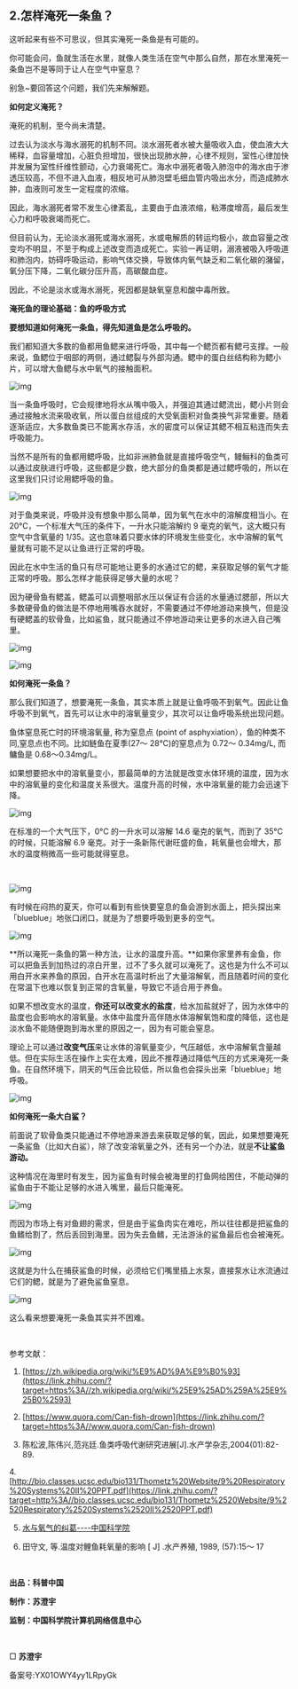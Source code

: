 ## 2.怎样淹死一条鱼？
这听起来有些不可思议，但其实淹死一条鱼是有可能的。


你可能会问，鱼就生活在水里，就像人类生活在空气中那么自然，那在水里淹死一条鱼岂不是等同于让人在空气中窒息？


别急~要回答这个问题，我们先来解解题。


**如何定义淹死？**


淹死的机制，至今尚未清楚。


过去认为淡水与海水溺死的机制不同。淡水溺死者水被大量吸收入血，使血液大大稀释，血容量增加，心脏负担增加，很快出现肺水肿，心律不规则，室性心律加快并发展为室性纤维性颤动，心力衰竭死亡。海水中溺死者吸入肺泡中的海水由于渗透压较高，不但不进入血液，相反地可从肺泡壁毛细血管内吸出水分，而造成肺水肿，血液则可发生一定程度的浓缩。  

  

因此，海水溺死者常不发生心律紊乱，主要由于血液浓缩，粘滞度增高，最后发生心力和呼吸衰竭而死亡。  

  

但目前认为，无论淡水溺死或海水溺死，水或电解质的转运均极小，故血容量之改变均不明显，不至于构成上述改变而造成死亡。实验一再证明，溺液被吸入呼吸道和肺泡内，妨碍呼吸运动，影响气体交换，导致体内氧气缺乏和二氧化碳的潴留，氧分压下降，二氧化碳分压升高，高碳酸血症。


因此，不论是淡水或海水溺死，死因都是缺氧窒息和酸中毒所致。


**淹死鱼的理论基础：鱼的呼吸方式**


**要想知道如何淹死一条鱼，得先知道鱼是怎么呼吸的。**


我们都知道大多数的鱼都用鱼鳃来进行呼吸，其中每一个鳃页都有鳃弓支撑。一般来说，鱼鳃位于咽部的两侧，通过鳃裂与外部沟通。鳃中的蛋白丝结构称为鳃小片，可以增大鱼鳃与水中氧气的接触面积。


![img](https://pic4.zhimg.com/v2-6385c62dec2a80ef9de6d36a2ddcbb0c.webp)

当一条鱼呼吸时，它会规律地将水从嘴中吸入，并强迫其通过鳃流出，鳃小片则会通过接触水流来吸收氧，所以蛋白丝组成的大受氧面积对鱼类换气非常重要。随着逐渐适应，大多数鱼类已不能离水存活，水的密度可以保证其鳃不相互粘连而失去呼吸能力。


当然不是所有的鱼都用鳃呼吸，比如非洲肺鱼就是直接呼吸空气，鳗鲡科的鱼类可以通过皮肤进行呼吸，这些都是少数，绝大部分的鱼类都是通过鳃呼吸的，所以在这里我们只讨论用鳃呼吸的鱼。


![img](https://pic2.zhimg.com/v2-07d61d084921c6baca560a6c014f6b4e.webp)

对于鱼类来说，呼吸并没有想象中那么简单，因为氧气在水中的溶解度相当小。在 20°C，一个标准大气压的条件下，一升水只能溶解约 9 毫克的氧气，这大概只有空气中含氧量的 1/35。这也意味着只要水体的环境发生些变化，水中溶解的氧气量就有可能不足以让鱼进行正常的呼吸。


因此在水中生活的鱼只有尽可能地让更多的水通过它的鳃，来获取足够的氧气才能正常的呼吸。那么怎样才能获得足够大量的水呢？


因为硬骨鱼有鳃盖，鳃盖可以调整咽部水压以保证有合适的水量通过腮部，所以大多数硬骨鱼的做法是不停地用嘴吞水就好，不需要通过不停地游动来换气，但是没有硬鳃盖的软骨鱼，比如鲨鱼，就只能通过不停地游动来让更多的水进入自己嘴里。


![img](https://pic3.zhimg.com/v2-26642d862eecf83d4c816aef5aa1c918.webp)

![img](https://pic3.zhimg.com/v2-815de9de415df7c13f830d7ce55fbf0a.webp)

**如何淹死一条鱼？**


那么我们知道了，想要淹死一条鱼，其实本质上就是让鱼呼吸不到氧气。因此让鱼呼吸不到氧气，首先可以让水中的溶氧量变少，其次可以让鱼呼吸系统出现问题。


鱼体窒息死亡时的环境溶氧量, 称为窒息点 (point of asphyxiation），鱼的种类不同,窒息点也不同。比如鲢鱼在夏季(27～ 28℃)的窒息点为 0.72～ 0.34mg/L, 而鳙鱼是 0.68～0.34mg/L。


如果想要把水中的溶氧量变小，那最简单的方法就是改变水体环境的温度，因为水中的溶氧量的变化和温度关系很大。温度升高的时候，水中溶氧量的能力会迅速下降。


![img](https://pic1.zhimg.com/v2-28022db75b0cdd0bdfd9b342a6c43fd5.webp)

在标准的一个大气压下，0°C 的一升水可以溶解 14.6 毫克的氧气，而到了 35°C 的时候，只能溶解 6.9 毫克。对于一条新陈代谢旺盛的鱼，耗氧量也会增大，那水的温度稍微高一些可能就得窒息。


 


![img](https://pic2.zhimg.com/v2-845d337e6649c37aeeebf7493fcd645a.webp)

有时候在闷热的夏天，你可以看到有些快要窒息的鱼会游到水面上，把头探出来「blueblue」地张口闭口，就是为了想要呼吸到更多的空气。


![img](https://pic4.zhimg.com/v2-959b97f546323fc552b5cc04bbea9086.webp)

**所以淹死一条鱼的第一种方法，让水的温度升高。**如果你家里养有金鱼，你可以把鱼丢到加热过的凉白开里，过不了多久就可以淹死了。这也是为什么不可以用白开水来养鱼的原因，白开水在高温时析出了大量溶解氧，而且随着时间的变化在常温下也难以恢复到正常的含氧量，导致它不适合用于养鱼。


如果不想改变水的温度，**你还可以改变水的盐度**，给水加盐就好了，因为水体中的盐度也会影响水的溶氧量。水体中盐度升高伴随水体溶解氧饱和度的降低，这也是淡水鱼不能随便跑到海水里的原因之一，因为有可能会窒息。


理论上可以通过**改变气压**来让水体的溶氧量变少，气压越低，水中溶解氧含量越低。但在实际生活在操作上实在太难，因此不推荐通过降低气压的方式来淹死一条鱼。在自然环境下，阴天的气压会比较低，所以鱼也会探头出来「blueblue」地呼吸。


![img](https://pic4.zhimg.com/v2-81ab0b704955c3f50d07e6a96645dfdb.webp)

**如何淹死一条大白鲨？**


前面说了软骨鱼类只能通过不停地游来游去来获取足够的氧，因此，如果想要淹死一条鲨鱼（比如大白鲨），除了改变溶氧量之外，还有另一个办法，就是**不让鲨鱼游动。**


这种情况在海里时有发生，因为鲨鱼有时候会被海里的打鱼网给困住，不能动弹的鲨鱼由于不能让足够的水进入嘴里，最后只能淹死。


![img](https://pic2.zhimg.com/v2-e149873e1e95302c4cf647214dbd3f10.webp)

而因为市场上有对鱼翅的需求，但是由于鲨鱼肉实在难吃，所以往往都是把鲨鱼的鱼鳍给割了，然后丢回到海里。因为失去鱼鳍，无法游泳的鲨鱼最后也会被淹死。


![img](https://pic3.zhimg.com/v2-34fd81009dd7cc886ac6019970db3dbf.webp)

这就是为什么在捕获鲨鱼的时候，必须给它们嘴里插上水泵，直接泵水让水流通过它们的鳃，就是为了避免鲨鱼窒息。


![img](https://pic2.zhimg.com/v2-7778980753e5d70a2465b3bfa832712c.webp)

这么看来想要淹死一条鱼其实并不困难。


 


参考文献：


1. [https://zh.wikipedia.org/wiki/%E9%AD%9A%E9%B0%93](https://link.zhihu.com/?target=https%3A//zh.wikipedia.org/wiki/%25E9%25AD%259A%25E9%25B0%2593)


2. [https://www.quora.com/Can-fish-drown](https://link.zhihu.com/?target=https%3A//www.quora.com/Can-fish-drown)


3. 陈松波,陈伟兴,范兆廷.鱼类呼吸代谢研究进展[J].水产学杂志,2004(01):82-89.


4.[http://bio.classes.ucsc.edu/bio131/Thometz%20Website/9%20Respiratory%20Systems%20II%20PPT.pdf](https://link.zhihu.com/?target=http%3A//bio.classes.ucsc.edu/bio131/Thometz%2520Website/9%2520Respiratory%2520Systems%2520II%2520PPT.pdf)


5. [水与氧气的纠葛----中国科学院](https://link.zhihu.com/?target=http%3A//www.cas.cn/kxcb/kpwz/201408/t20140827_4192571.shtml)


6. 田守文, 等.温度对鲤鱼耗氧量的影响 [ J] .水产养殖, 1989, (57):15～ 17


 


**出品：科普中国**


**制作：苏澄宇**


**监制：中国科学院计算机网络信息中心**


 


□ **苏澄宇**


备案号:YX01OWY4yy1LRpyGk

